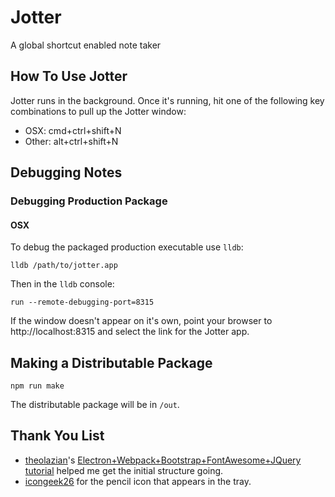# Jotter
A global shortcut enabled note taker

## How To Use Jotter

Jotter runs in the background. Once it's running, hit one of the following key combinations to pull up the Jotter window:
* OSX: cmd+ctrl+shift+N
* Other: alt+ctrl+shift+N

## Debugging Notes

### Debugging Production Package

#### OSX

To debug the packaged production executable use `lldb`:

`lldb /path/to/jotter.app`

Then in the `lldb` console:

`run --remote-debugging-port=8315`

If the window doesn't appear on it's own, point your browser to http://localhost:8315 and select the link for the Jotter app.

## Making a Distributable Package

`npm run make`

The distributable package will be in `/out`.

## Thank You List

* [theolazian](https://github.com/theolazian)'s [Electron+Webpack+Bootstrap+FontAwesome+JQuery tutorial](https://dev.to/theola/electron-app-with-webpack-bootstrap-fontawesome-and-jquery-a-complete-guide-54k2) helped me get the initial structure going.
* [icongeek26](https://www.flaticon.com/authors/icongeek26) for the pencil icon that appears in the tray.